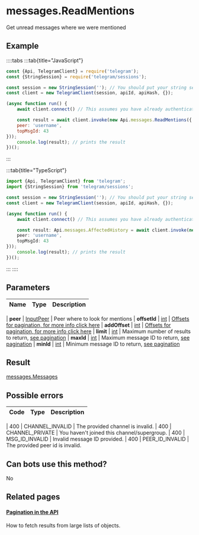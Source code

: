 # messages.ReadMentions

Get unread messages where we were mentioned



## Example

::::tabs
:::tab{title="JavaScript"}
```js
const {Api, TelegramClient} = require('telegram');
const {StringSession} = require('telegram/sessions');

const session = new StringSession(''); // You should put your string session here
const client = new TelegramClient(session, apiId, apiHash, {});

(async function run() {
    await client.connect() // This assumes you have already authenticated with .start()

    const result = await client.invoke(new Api.messages.ReadMentions({
    peer: 'username',
    topMsgId: 43
}));
    console.log(result); // prints the result
})();
```
:::

:::tab{title="TypeScript"}
```ts
import {Api, TelegramClient} from 'telegram';
import {StringSession} from 'telegram/sessions';

const session = new StringSession(''); // You should put your string session here
const client = new TelegramClient(session, apiId, apiHash, {});

(async function run() {
    await client.connect() // This assumes you have already authenticated with .start()

    const result: Api.messages.AffectedHistory = await client.invoke(new Api.messages.ReadMentions({
    peer: 'username',
    topMsgId: 43
}));
    console.log(result); // prints the result
})();
```
:::
::::



## Parameters

| Name | Type | Description |
| :--: | ---- | ----------- |

| **peer** | [InputPeer](https://core.telegram.org/type/InputPeer) | Peer where to look for mentions 
| **offsetId** | [int](https://core.telegram.org/type/int) | [Offsets for pagination, for more info click here](https://core.telegram.org/api/offsets) 
| **addOffset** | [int](https://core.telegram.org/type/int) | [Offsets for pagination, for more info click here](https://core.telegram.org/api/offsets) 
| **limit** | [int](https://core.telegram.org/type/int) | Maximum number of results to return, [see pagination](https://core.telegram.org/api/offsets) 
| **maxId** | [int](https://core.telegram.org/type/int) | Maximum message ID to return, [see pagination](https://core.telegram.org/api/offsets) 
| **minId** | [int](https://core.telegram.org/type/int) | Minimum message ID to return, [see pagination](https://core.telegram.org/api/offsets) 


## Result

[messages.Messages](https://core.telegram.org/type/messages.Messages)



## Possible errors

| Code | Type | Description |
| :--: | ---- | ----------- |

| 400 | CHANNEL\_INVALID | The provided channel is invalid. 
| 400 | CHANNEL\_PRIVATE | You haven't joined this channel/supergroup. 
| 400 | MSG\_ID\_INVALID | Invalid message ID provided. 
| 400 | PEER\_ID\_INVALID | The provided peer id is invalid. 


## Can bots use this method?

No

## Related pages

#### [Pagination in the API](https://core.telegram.org/api/offsets)

How to fetch results from large lists of objects.




